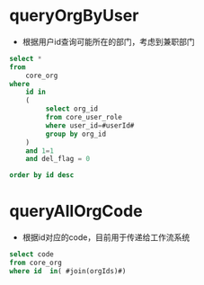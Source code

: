 queryOrgByUser
===

* 根据用户id查询可能所在的部门，考虑到兼职部门

```sql
select * 
from 
    core_org 
where 
    id in
    ( 
         select org_id 
         from core_user_role 
         where user_id=#userId# 
         group by org_id
    ) 
    and 1=1
    and del_flag = 0 

order by id desc
```
	
queryAllOrgCode
===

* 根据id对应的code，目前用于传递给工作流系统

```sql
select code 
from core_org 
where id  in( #join(orgIds)#)
```

